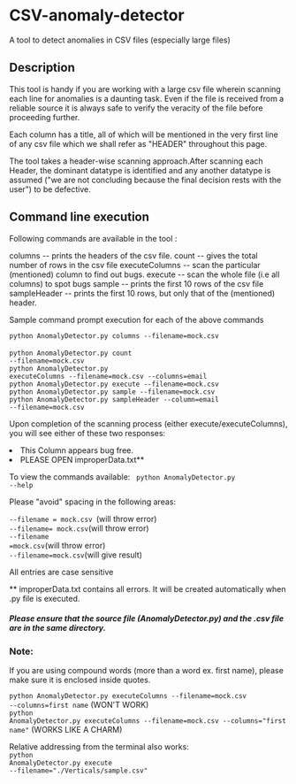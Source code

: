 <h1>CSV-anomaly-detector </h1>
A tool to detect anomalies in CSV files (especially large files)

<h2> Description </h2>

This tool is handy if you are working with a large csv file wherein scanning each
line for anomalies is a daunting task. Even if the file is received from a reliable
source it is always safe to verify the veracity of the file before proceeding further.

Each column has a title, all of which will be mentioned in the very first line of any 
csv file which we shall refer as "HEADER" throughout this page.

The tool takes a header-wise scanning approach.After scanning each Header, the dominant
datatype is identified and any another datatype is assumed ("we are not concluding 
because the final decision rests with the user") to be defective. 

<h2> Command line execution </h2>

Following commands are available in the tool :

columns -- prints the headers of the csv file.
count -- gives the total number of rows in the csv file
executeColumns -- scan the particular (mentioned) column to find out bugs.
execute -- scan the whole file (i.e all columns) to spot bugs
sample -- prints the first 10 rows of the csv file
sampleHeader -- prints the first 10 rows, but only that of the (mentioned) header.


Sample command prompt execution for each of the above commands

<code>python AnomalyDetector.py columns --filename=mock.csv </code><br>
<code>python AnomalyDetector.py count --filename=mock.csv</code><br>
<code>python AnomalyDetector.py executeColumns --filename=mock.csv --columns=email</code><br>
<code>python AnomalyDetector.py execute --filename=mock.csv </code><br>
<code>python AnomalyDetector.py sample --filename=mock.csv </code><br>
<code>python AnomalyDetector.py sampleHeader --column=email --filename=mock.csv</code><br>



Upon completion of the scanning process (either execute/executeColumns), you will see either 
of these two responses:
<li>This Column appears bug free.</li>
<li>PLEASE OPEN improperData.txt**</li>

To view the commands available:
<code> python AnomalyDetector.py --help </code>

Please "avoid" spacing in the following areas:<br>

<code>--filename = mock.csv </code>(will throw error)<br>
<code>--filename= mock.csv</code>(will throw error)<br>
<code>--filename =mock.csv</code>(will throw error)<br>
<code>--filename=mock.csv</code>(will give result)<br>

All entries are case sensitive

** improperData.txt contains all errors. It will be created automatically when .py
file is executed.

<h5> Please ensure that the source file (AnomalyDetector.py) and the .csv file are in the 
same directory. </h5>

<h3> Note: </h3>

If you are using compound words (more than a word ex. first name), please make sure 
it is enclosed inside quotes.

<code>python AnomalyDetector.py executeColumns --filename=mock.csv --columns=first name</code>
(WON'T WORK)<br>
<code>python AnomalyDetector.py executeColumns --filename=mock.csv --columns="first name"</code>
(WORKS LIKE A CHARM)

Relative addressing from the terminal also works: <br>
<code>python AnomalyDetector.py execute --filename="./Verticals/sample.csv"</code>
